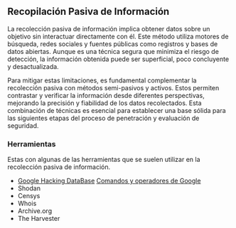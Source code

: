 ## Recopilación Pasiva de Información


La recolección pasiva de información implica obtener datos sobre un objetivo sin interactuar directamente con él. Este método utiliza motores de búsqueda, redes sociales y fuentes públicas como registros y bases de datos abiertas. Aunque es una técnica segura que minimiza el riesgo de detección, la información obtenida puede ser superficial, poco concluyente y desactualizada.

Para mitigar estas limitaciones, es fundamental complementar la recolección pasiva con métodos semi-pasivos y activos. Estos permiten contrastar y verificar la información desde diferentes perspectivas, mejorando la precisión y fiabilidad de los datos recolectados. Esta combinación de técnicas es esencial para establecer una base sólida para las siguientes etapas del proceso de penetración y evaluación de seguridad.

### Herramientas
Estas con algunas de las herramientas que se suelen utilizar en la recolección pasiva de información. 
  - [Google Hacking DataBase](https://www.exploit-db.com/google-hacking-database)
    [Comandos y operadores de Google](comandos_google.md)
  - Shodan
  - Censys
  - Whois
  - Archive.org
  - The Harvester


